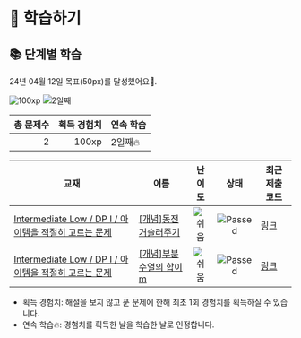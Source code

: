 # 📖 학습하기

## 📚 단계별 학습
24년 04월 12일 목표(50px)를 달성했어요🥳.

![100xp](https://img.shields.io/badge/EXP-100xp-%235cb85c.svg?for-the-badge)
![2일째](https://img.shields.io/badge/연속학습-2일째-%23E34F26.svg?for-the-badge)

|총 문제수|획득 경험치|연속 학습|
|---:|---:|---|
2|100xp|2일째🔥|

|교재|이름|난이도|상태|최근 제출 코드|
|---|---|:---:|:---:|---|
|[Intermediate Low / DP I / 아이템을 적절히 고르는 문제](https://www.codetree.ai/missions?missionId=2)|[[개념]동전 거슬러주기](https://www.codetree.ai/missions/2/problems/coin-change)|![쉬움][easy]|![Passed][passed]|[링크](https://github.com/qowlz/codetree-TILs/blob/main/240412/%EB%8F%99%EC%A0%84%20%EA%B1%B0%EC%8A%AC%EB%9F%AC%EC%A3%BC%EA%B8%B0/coin-change.cpp)|
|[Intermediate Low / DP I / 아이템을 적절히 고르는 문제](https://www.codetree.ai/missions?missionId=2)|[[개념]부분 수열의 합이 m](https://www.codetree.ai/missions/2/problems/the-sum-of-the-subsequences-is-m)|![쉬움][easy]|![Passed][passed]|[링크](https://github.com/qowlz/codetree-TILs/blob/main/240412/%EB%B6%80%EB%B6%84%20%EC%88%98%EC%97%B4%EC%9D%98%20%ED%95%A9%EC%9D%B4%20m/the-sum-of-the-subsequences-is-m.cpp)|


* 획득 경험치: 해설을 보지 않고 푼 문제에 한해 최초 1회 경험치를 획득하실 수 있습니다.
* 연속 학습🔥: 경험치를 획득한 날을 학습한 날로 인정합니다.










[b5]: https://img.shields.io/badge/Bronze_5-%235D3E31.svg
[b4]: https://img.shields.io/badge/Bronze_4-%235D3E31.svg
[b3]: https://img.shields.io/badge/Bronze_3-%235D3E31.svg
[b2]: https://img.shields.io/badge/Bronze_2-%235D3E31.svg
[b1]: https://img.shields.io/badge/Bronze_1-%235D3E31.svg
[s5]: https://img.shields.io/badge/Silver_5-%23394960.svg
[s4]: https://img.shields.io/badge/Silver_4-%23394960.svg
[s3]: https://img.shields.io/badge/Silver_3-%23394960.svg
[s2]: https://img.shields.io/badge/Silver_2-%23394960.svg
[s1]: https://img.shields.io/badge/Silver_1-%23394960.svg
[g5]: https://img.shields.io/badge/Gold_5-%23FFC433.svg
[g4]: https://img.shields.io/badge/Gold_4-%23FFC433.svg
[g3]: https://img.shields.io/badge/Gold_3-%23FFC433.svg
[g2]: https://img.shields.io/badge/Gold_2-%23FFC433.svg
[g1]: https://img.shields.io/badge/Gold_1-%23FFC433.svg
[p5]: https://img.shields.io/badge/Platinum_5-%2376DDD8.svg
[p4]: https://img.shields.io/badge/Platinum_4-%2376DDD8.svg
[p3]: https://img.shields.io/badge/Platinum_3-%2376DDD8.svg
[p2]: https://img.shields.io/badge/Platinum_2-%2376DDD8.svg
[p1]: https://img.shields.io/badge/Platinum_1-%2376DDD8.svg
[passed]: https://img.shields.io/badge/Passed-%23009D27.svg
[failed]: https://img.shields.io/badge/Failed-%23D24D57.svg
[easy]: https://img.shields.io/badge/쉬움-%235cb85c.svg?for-the-badge
[medium]: https://img.shields.io/badge/보통-%23FFC433.svg?for-the-badge
[hard]: https://img.shields.io/badge/어려움-%23D24D57.svg?for-the-badge